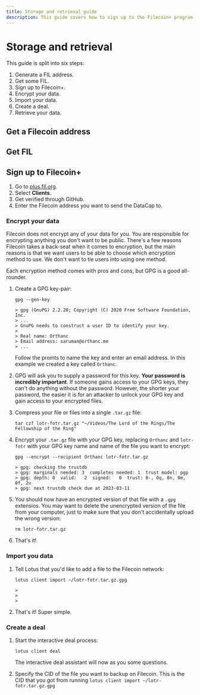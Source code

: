 ```yaml
---
title: Storage and retrieval guide
description: This guide covers how to sign up to the Filecoin+ program, store some data on the Filecoin network using a miner, and how to retrieve that data from the miner.
---
```


# Storage and retrieval

This guide is split into six steps:

1. Generate a FIL address.
1. Get some FIL.
1. Sign up to Filecoin+.
1. Encrypt your data.
1. Import your data.
1. Create a deal. 
1. Retrieve your data. 

## Get a Filecoin address

<!-- 
    Where should a dev create their address?
        Can we expect them to spin up a node _just_ to create an address?
        Probably not.
-->

## Get FIL

<!--
    This bit is tricky. We wanna tell folks _how_ to get FIL, but we don't wanna tell there _where_ to get FIL. Like, the general process is:

    1. Go to an exchange.
    1. Sign up.
    1. Add some funds.
    1. Swap those funds for FIL.
    1. Done.

    However, we absolutely shouldn't say _got to xyz-exchange. Think we'll get into some legal trouble there.
-->

## Sign up to Filecoin+

<!-- 
    What Filecoin+ is.
    Who it's for.
    Why it exists.
-->

1. Go to [plus.fil.org](plus.fil.org).
1. Select **Clients**.
1. Get verified through GitHub.
1. Enter the Filecoin address you want to send the DataCap to.  

### Encrypt your data

Filecoin does not encrypt any of your data for you. You are responsible for encrypting anything you don't want to be public. There's a few reasons Filecoin takes a back-seat when it comes to encryption, but the main reasons is that we want users to be able to choose which encryption method to use. We don't want to tie users into using one method.

Each encryption method comes with pros and cons, but GPG is a good all-rounder.

1. Create a GPG key-pair:

    ```shell
    gpg --gen-key

    > gpg (GnuPG) 2.2.20; Copyright (C) 2020 Free Software Foundation, Inc.
    > ...
    > GnuPG needs to construct a user ID to identify your key.
    >
    > Real name: Orthanc
    > Email address: saruman@orthanc.me
    > ...
    ```

    Follow the promts to name the key and enter an email address. In this example we created a key called `Orthanc`.

1. GPG will ask you to supply a password for this key. **Your password is incredibly important**. If someone gains access to your GPG keys, they can't do anything without the password. However, the shorter your password, the easier it is for an attacker to unlock your GPG key and gain access to your encrypted files.
1. Compress your file or files into a single `.tar.gz` file:

    ```shell
    tar czf lotr-fotr.tar.gz "~/Videos/The Lord of the Rings/The Fellowship of the Ring"
    ```

1. Encrypt your `.tar.gz` file with your GPG key, replacing `Orthanc` and `lotr-fotr` with your GPG key name and name of the file you want to encrypt:

    ```shell
    gpg --encrypt --recipient Orthanc lotr-fotr.tar.gz 

    > gpg: checking the trustdb
    > gpg: marginals needed: 3  completes needed: 1  trust model: pgp
    > gpg: depth: 0  valid:   2  signed:   0  trust: 0-, 0q, 0n, 0m, 0f, 2u
    > gpg: next trustdb check due at 2023-03-11
    ```

1. You should now have an encrypted version of that file with a `.gpg` extensios. You may want to delete the unencrypted version of the file from your computer, just to make sure that you don't accidentally upload the wrong version:

    ```shell
    rm lotr-fotr.tar.gz
    ```

1. That's it!

### Import you data

1. Tell Lotus that you'd like to add a file to the Filecoin network:

    ```shell
    lotus client import ~/lotr-fotr.tar.gz.gpg 

    > 
    >
    >
    ```

1. That's it! Super simple.

### Create a deal 

1. Start the interactive deal process:

    ```shell
    lotus client deal
    ```

    The interactive deal assistant will now as you some questions.

1. Specify the CID of the file you want to backup on Filecoin. This is the CID that you got from running `lotus client import ~/lotr-fotr.tar.gz.gpg`

<!--
## Notes

Here's a collection of stuff I got stuck on, got confused about, or just didn't like.

### Deal states are confusing

We need to list out what the different _deal states_ mean. Like, mine is currently on `StorageDealClientFunding`. Is that good? In fact, we should probably list exactly what each item in this table means:

```
lotus client list-deals

> DealCid      DealId  Provider  State                     On Chain?  Slashed?  PieceCID     Size       Price             Duration  Verified  
> ...efwnzpxq  0       f0127354  StorageDealClientFunding  N          N         ...tun3yeoi  7.938 GiB  0.0002093832 FIL  523458    true  
```

### Calculating data size

Calculating data size takes quite a long time, and there's no output saying that it's still processing or loading. Also, if you start the deal making process but then cancel out after Lotus has calculated the data size, and then try to remake a deal using the same CID, Lotus tries to calculate the data size all over again! Why can't Lotus just check if it's already calculated the data size of that CID?

It took about 25 minutes to calculate the data size of a ~7.5GB file on an 8 core 16GB Digital Ocean droplet.

### From the deal making process:

```shell
root@ubuntu-s-4vcpu-8gb-tor1-01:~# lotus client local                                         
1: bafykbzacec2qg6o25kxnyx7hndxdfcfj2qlnv3bzb4pjefuf42dsx5wjjmc2g @/root/the-lord-of-the-rings
-trilogy.tar.gz.gpg (import)                                                                  
2: <nil> @/root/list (import)                                                                 
root@ubuntu-s-4vcpu-8gb-tor1-01:~# lotus client deal                                          
Data CID (from lotus client import): bafykbzacec2qg6o25kxnyx7hndxdfcfj2qlnv3bzb4pjefuf42dsx5wj
jmc2g                                                                                         
.. calculating data size                                                                      
Deal duration (days): ^CERROR: EOF                                                            
root@ubuntu-s-4vcpu-8gb-tor1-01:~# lotus client deal                                          
Data CID (from lotus client import): bafykbzacec2qg6o25kxnyx7hndxdfcfj2qlnv3bzb4pjefuf42dsx5wj
jmc2g                                                                                         
.. calculating data size                                                                      
Deal duration (days): 300 
Make this a verified deal? (yes/no): yes
Miner Addresses (f0.. f0..), none to find: 
.. getting miner list
* Found 1422 miners with power[k1;5A
.. querying asks
* Queried 1372 asks, got 402 responses
Found 356 candidate asks
Proposing from f136b5uqa73jni2rr745d3nek4uw6qiy6b6zmmvcq, Current Balance: 2 FIL
Maximum budget (FIL): 0.5
Error: parsing FIL: unrecognized suffix: "\x02\x1b[1;5A\x1bkkk0.5"
Proposing from f136b5uqa73jni2rr745d3nek4uw6qiy6b6zmmvcq, Current Balance: 2 FIL
Maximum budget (FIL): 0.5
298 asks within budget
Deals to make (1): 1
.. Picking miners
-----
Proposing from f136b5uqa73jni2rr745d3nek4uw6qiy6b6zmmvcq
        Balance: 2 FIL

Piece size: 8GiB (Payload size: 7.445GiB)
Duration: 7200h0m0s
Total price: ~0 FIL (0 FIL per epoch)
Verified: true

Accept (yes/no): yes
.. executing
Deal (f023978) CID: bafyreict2zhkbwy2arri3jgthk2jyznck47umvpqis3hc5oclvskwpteau

```
-->
